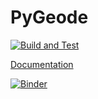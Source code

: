 PyGeode
=======

[![Build and Test](https://github.com/aph42/pygeode/actions/workflows/build-and-test.yml/badge.svg)](https://github.com/aph42/pygeode/actions/workflows/build-and-test.yml)

[Documentation](http://pygeode.github.io/)

[![Binder](https://mybinder.org/badge_logo.svg)](https://mybinder.org/v2/gh/pygeode/pygeode/master?labpath=jupyter_notebooks)
